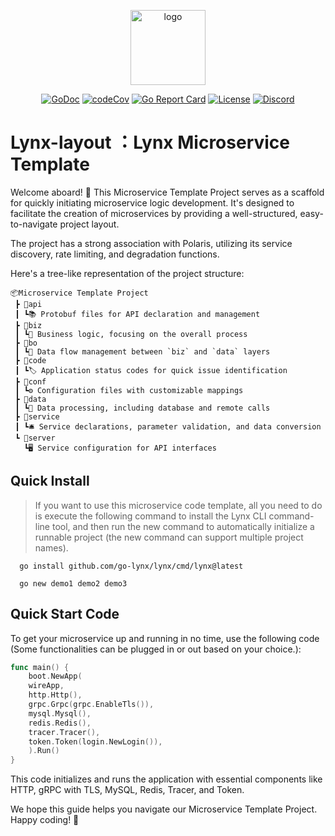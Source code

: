 <p align="center"><a href="https://go-lynx.cn/" target="_blank"><img width="120" src="https://avatars.githubusercontent.com/u/150900434?s=250&u=8f8e9a5d1fab6f321b4aa350283197fc1d100efa&v=4" alt="logo"></a></p>

<p align="center">
<a href="https://pkg.go.dev/github.com/go-lynx/lynx"><img src="https://pkg.go.dev/badge/github.com/go-lynx/lynx/v2" alt="GoDoc"></a>
<a href="https://codecov.io/gh/go-lynx/lynx"><img src="https://codecov.io/gh/go-lynx/lynx/master/graph/badge.svg" alt="codeCov"></a>
<a href="https://goreportcard.com/report/github.com/go-lynx/lynx"><img src="https://goreportcard.com/badge/github.com/go-lynx/lynx" alt="Go Report Card"></a>
<a href="https://github.com/go-lynx/lynx/blob/main/LICENSE"><img src="https://img.shields.io/github/license/go-lynx/lynx" alt="License"></a>
<a href="https://discord.gg/2vq2Zsqq"><img src="https://img.shields.io/discord/1174545542689337497?label=chat&logo=discord" alt="Discord"></a>
</p>


# Lynx-layout ：Lynx Microservice Template 

Welcome aboard! 🎉 This Microservice Template Project serves as a scaffold for quickly initiating microservice logic development. It's designed to facilitate the creation of microservices by providing a well-structured, easy-to-navigate project layout.

The project has a strong association with Polaris, utilizing its service discovery, rate limiting, and degradation functions.

Here's a tree-like representation of the project structure:

```
📦Microservice Template Project
 ┣ 📂api
 ┃ ┗📚 Protobuf files for API declaration and management
 ┣ 📂biz
 ┃ ┗🏢 Business logic, focusing on the overall process
 ┣ 📂bo
 ┃ ┗🔄 Data flow management between `biz` and `data` layers
 ┣ 📂code
 ┃ ┗🏷 Application status codes for quick issue identification
 ┣ 📂conf
 ┃ ┗⚙️ Configuration files with customizable mappings
 ┣ 📂data
 ┃ ┗💽 Data processing, including database and remote calls
 ┣ 📂service
 ┃ ┗🛎️ Service declarations, parameter validation, and data conversion
 ┗ 📂server
   ┗🖥️ Service configuration for API interfaces
```

## Quick Install

> If you want to use this microservice code template, all you need to do is execute the following command to install the Lynx CLI command-line tool, and then run the new command to automatically initialize a runnable project (the new command can support multiple project names).

```shell
  go install github.com/go-lynx/lynx/cmd/lynx@latest
```

```shell
  go new demo1 demo2 demo3
```


## Quick Start Code

To get your microservice up and running in no time, use the following code (Some functionalities can be plugged in or out based on your choice.):

```go
func main() {
    boot.NewApp(
    wireApp,
    http.Http(),
    grpc.Grpc(grpc.EnableTls()),
    mysql.Mysql(),
    redis.Redis(),
    tracer.Tracer(),
    token.Token(login.NewLogin()),
    ).Run()
}
```

This code initializes and runs the application with essential components like HTTP, gRPC with TLS, MySQL, Redis, Tracer, and Token.

We hope this guide helps you navigate our Microservice Template Project. Happy coding! 🎉